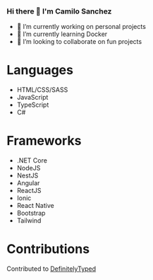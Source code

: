 ### Hi there 👋 I'm Camilo Sanchez

- 🔭 I’m currently working on personal projects
- 🌱 I’m currently learning Docker
- 👯 I’m looking to collaborate on fun projects
<!-- - 📫 How to reach me: [my website](https://camilosanchez.net) -->

<!--
**camilosanchezdev/camilosanchezdev** is a ✨ _special_ ✨ repository because its `README.md` (this file) appears on your GitHub profile.

Here are some ideas to get you started:

- 🔭 I’m currently working on ...
- 🌱 I’m currently learning ...
- 👯 I’m looking to collaborate on ...
- 🤔 I’m looking for help with ...
- 💬 Ask me about ...
- 📫 How to reach me: ...
- 😄 Pronouns: ...
- ⚡ Fun fact: ...
-->


# Languages
- HTML/CSS/SASS
- JavaScript
- TypeScript
- C#

# Frameworks
- .NET Core
- NodeJS
- NestJS
- Angular
- ReactJS
- Ionic
- React Native
- Bootstrap
- Tailwind

# Contributions

  Contributed to [DefinitelyTyped][1] 

  [1]: https://github.com/DefinitelyTyped/DefinitelyTyped/commits?author=camilosanchezdev
